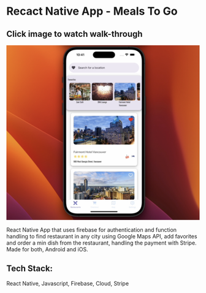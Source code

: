 # Recact Native App - Meals To Go

## Click image to watch walk-through

[![App video walk-through](assets/mealsToGoSnap.png)](https://www.youtube.com/watch?v=3wprBN1H6gs&ab_channel=Mar%C3%ADadelMarV%C3%A1squez "App video walk-through")

React Native App that uses firebase for authentication and function handling to find restaurant in any city using Google Maps API, add favorites and order a min dish from the restaurant, handling the payment with Stripe. Made for both, Android and iOS.

## Tech Stack:

React Native, Javascript, Firebase, Cloud, Stripe
